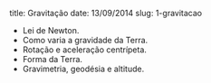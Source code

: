 title: Gravitação
date: 13/09/2014
slug: 1-gravitacao

* Lei de Newton.
* Como varia a gravidade da Terra.
* Rotação e aceleração centrípeta.
* Forma da Terra.
* Gravimetria, geodésia e altitude.


